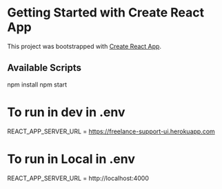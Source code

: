 # Getting Started with Create React App

This project was bootstrapped with [Create React App](https://github.com/facebook/create-react-app).

## Available Scripts

npm install
npm start

# To run in dev in .env
REACT_APP_SERVER_URL = https://freelance-support-ui.herokuapp.com

# To run in Local in .env
REACT_APP_SERVER_URL = http://localhost:4000

